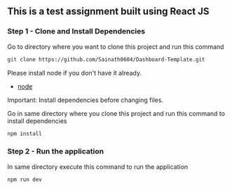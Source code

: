 ## This is a test assignment built using React JS

### Step 1 - Clone and Install Dependencies

Go to directory where you want to clone this project and run this command

```bash
git clone https://github.com/Sainath0604/Dashboard-Template.git
```
Please install node if you don't have it already.

- [node](https://nodejs.org/)


Important: Install dependencies before changing files.


Go in same directory where you clone this project and run this command to install dependencies

```bash
npm install
```

### Step 2 - Run the application

In same directory execute this command to run the application

```bash
npm run dev
```